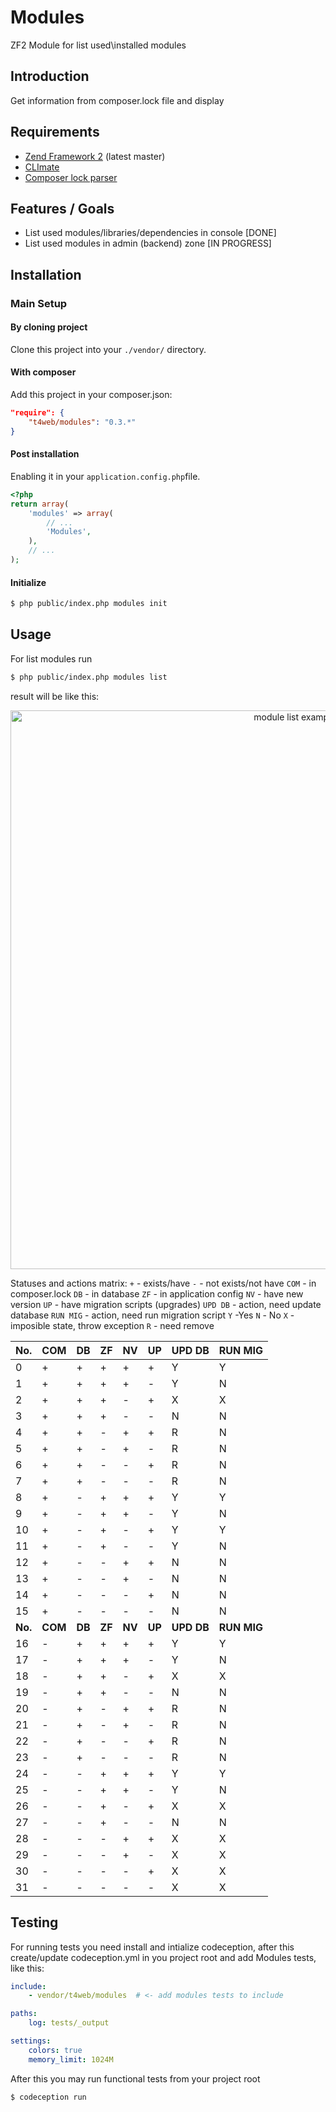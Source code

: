  Modules
==============

ZF2 Module for list used\installed modules

Introduction
------------
Get information from composer.lock file and display

Requirements
------------
* [Zend Framework 2](https://github.com/zendframework/zf2) (latest master)
* [CLImate](https://github.com/thephpleague/climate)
* [Composer lock parser](https://github.com/t4web/ComposerLockParser)

Features / Goals
----------------
* List used modules/libraries/dependencies in console [DONE]
* List used modules in admin (backend) zone [IN PROGRESS]

Installation
------------
### Main Setup

#### By cloning project

Clone this project into your `./vendor/` directory.

#### With composer

Add this project in your composer.json:

```json
"require": {
    "t4web/modules": "0.3.*"
}
```

#### Post installation

Enabling it in your `application.config.php`file.

```php
<?php
return array(
    'modules' => array(
        // ...
        'Modules',
    ),
    // ...
);
```

#### Initialize
```bash
$ php public/index.php modules init
```

Usage
------------

For list modules run
```bash
$ php public/index.php modules list
```
result will be like this:
<p align="center"><img src="http://t4web.com.ua/var/module-list-example-0.3.0.png" width="894" alt="module list example" /></p>

Statuses and actions matrix:
`+` - exists/have
`-` - not exists/not have
`COM` - in composer.lock
`DB` - in database
`ZF` - in application config
`NV` - have new version
`UP` - have migration scripts (upgrades)
`UPD DB` - action, need update database
`RUN MIG` - action, need run migration script
`Y` -Yes
`N` - No
`X` - imposible state, throw exception
`R` - need remove

No. | COM | DB | ZF | NV | UP | UPD DB | RUN MIG
 --- | --- | --- | --- | --- | --- | --- | ---
0 | + | + | + | + | + | Y | Y 
1 | + | + | + | + | - | Y | N
2 | + | + | + | - | + | X | X
3 | + | + | + | - | - | N | N
4 | + | + | - | + | + | R | N
5 | + | + | - | + | - | R | N
6 | + | + | - | - | + | R | N
7 | + | + | - | - | - | R | N
8 | + | - | + | + | + | Y | Y
9 | + | - | + | + | - | Y | N
10 | + | - | + | - | + | Y | Y
11 | + | - | + | - | - | Y | N
12 | + | - | - | + | + | N | N
13 | + | - | - | + | - | N | N
14 | + | - | - | - | + | N | N
15 | + | - | - | - | - | N | N
**No.** | **COM** | **DB** | **ZF** | **NV** | **UP** | **UPD DB** | **RUN MIG**
16 | - | + | + | + | + | Y | Y
17 | - | + | + | + | - | Y | N
18 | - | + | + | - | + | X | X
19 | - | + | + | - | - | N | N
20 | - | + | - | + | + | R | N
21 | - | + | - | + | - | R | N
22 | - | + | - | - | + | R | N
23 | - | + | - | - | - | R | N
24 | - | - | + | + | + | Y | Y
25 | - | - | + | + | - | Y | N
26 | - | - | + | - | + | X | X
27 | - | - | + | - | - | N | N
28 | - | - | - | + | + | X | X
29 | - | - | - | + | - | X | X
30 | - | - | - | - | + | X | X
31 | - | - | - | - | - | X | X

Testing
------------
For running tests you need install and intialize codeception, after this create/update codeception.yml in you project root and add Modules tests, like this:
```yml
include:
    - vendor/t4web/modules  # <- add modules tests to include

paths:
    log: tests/_output

settings:
    colors: true
    memory_limit: 1024M
```
After this you may run functional tests from your project root
```bash
$ codeception run
```
